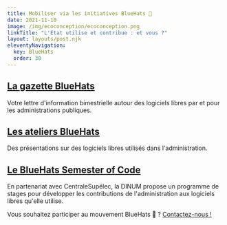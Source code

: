 ```yaml
---
title: Mobiliser via les initiatives BlueHats 🧢
date: 2021-11-10
image: /img/ecoconception/ecoconception.png
linkTitle: "L'Etat utilise et contribue : et vous ?"
layout: layouts/post.njk
eleventyNavigation:
  key: BlueHats
  order: 30
---
```


<div class="fr-grid-row fr-grid-row--gutters">
  <div class="fr-col-12 fr-col-md-4">
    <div class="fr-card fr-enlarge-link">
      <div class="fr-card__body">
	<h2 class="fr-card__title">
	  <a href="/gazette/"
  class="fr-card__link">La gazette BlueHats</a>
	</h2>
	<p class="fr-card__desc">
	  Votre lettre d'information bimestrielle autour des logiciels libres par et pour les administrations publiques.
	</p>
      </div>
    </div>
  </div>

  <div class="fr-col-12 fr-col-md-4">
    <div class="fr-card fr-enlarge-link">
      <div class="fr-card__body">
	<h2 class="fr-card__title">
	  <a href="/ateliers/" class="fr-card__link">Les ateliers BlueHats</a>
	</h2>
	<p class="fr-card__desc">
	  Des présentations sur des logiciels libres utilisés dans l'administration.
	</p>
      </div>
    </div>
  </div>

  <div class="fr-col-12 fr-col-md-4">
    <div class="fr-card fr-enlarge-link">
      <div class="fr-card__body">
	<h2 class="fr-card__title">
	  <a href="/bsoc/" class="fr-card__link">Le BlueHats Semester of Code</a>
	</h2>
	<p class="fr-card__desc">
	  En partenariat avec CentraleSupélec, la DINUM propose un programme de stages pour développer les contributions de l'administration aux logiciels libres qu'elle utilise.
	</p>
      </div>
    </div>
  </div>

</div>

<div class="fr-highlight">
  <p>Vous souhaitez participer au mouvement BlueHats 🧢 ?  <a href="mailto:logiciels-libres@data.gouv.fr">Contactez-nous !</a></p>
</div>
